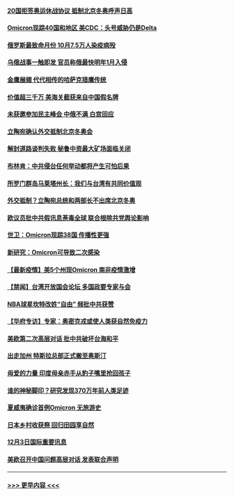 #### [20国拒签奥运休战协议 抵制北京冬奥呼声日高](../pages/prog202/a103285045.md?t=12041401) 
#### [Omicron现踪40国和地区 美CDC：头号威胁仍是Delta](../pages/prog202/a103284943.md?t=12041401) 
#### [俄罗斯最致命月份 10月7.5万人染疫病殁](../pages/prog202/a103284870.md?t=12041401) 
#### [乌俄战事一触即发 官员称俄最快明年1月入侵](../pages/prog202/a103284851.md?t=12041401) 
#### [金鹰展翅 代代相传的哈萨克猎鹰传统](../pages/prog202/a103284691.md?t=12041401) 
#### [价值超三千万 美海关截获来自中国假名牌](../pages/prog202/a103284560.md?t=12041401) 
#### [未获邀参加民主峰会 中俄不满 白宫回应](../pages/prog202/a103284676.md?t=12041401) 
#### [立陶宛确认外交抵制北京冬奥会](../pages/prog202/a103284574.md?t=12041401) 
#### [解封道路谈判失败 秘鲁中资最大矿场面临关闭](../pages/prog202/a103284408.md?t=12041401) 
#### [布林肯：中共侵台任何举动都将产生可怕后果](../pages/prog202/a103284659.md?t=12041401) 
#### [所罗门群岛马莱塔州长：我们与台湾有共同价值观](../pages/prog202/a103284369.md?t=12041401) 
#### [外交抵制？立陶宛总统和两部长不出席北京冬奥](../pages/prog202/a103284447.md?t=12041401) 
#### [欧议员批中共假讯息荼毒全球 联合根除共党舆论影响](../pages/prog202/a103284313.md?t=12041401) 
#### [世卫：Omicron现踪38国 传播性更强](../pages/prog202/a103284281.md?t=12041401) 
#### [新研究：Omicron可导致二次感染](../pages/prog202/a103284402.md?t=12041401) 
#### [【最新疫情】美5个州现Omicron 南非疫情激增](../pages/prog202/a103284384.md?t=12041401) 
#### [【禁闻】台湾开放国会论坛 多国政要专家与会](../pages/prog202/a103284329.md?t=12041401) 
#### [NBA球星坎特改姓“自由” 频批中共获赞](../pages/prog202/a103284376.md?t=12041401) 
#### [【华府专访】专家：奥密克戎或使人类获自然免疫力](../pages/prog202/a103284344.md?t=12041401) 
#### [美欧第二次高层对话 批中共破坏台海和平](../pages/prog202/a103284288.md?t=12041401) 
#### [出走加州 特斯拉总部正式搬至奥斯汀](../pages/prog202/a103284291.md?t=12041401) 
#### [母爱的力量 印度母亲赤手从豹子嘴里抢回孩子](../pages/prog202/a103284205.md?t=12041401) 
#### [谁的神秘脚印？研究发现370万年前人类足迹](../pages/prog202/a103284202.md?t=12041401) 
#### [夏威夷确诊首例Omicron 无旅游史](../pages/prog202/a103284192.md?t=12041401) 
#### [日本乡村收获祭 回归田园享自然](../pages/prog202/a103284145.md?t=12041401) 
#### [12月3日国际重要讯息](../pages/prog202/a103284143.md?t=12041401) 
#### [美欧召开中国问题高层对话 发表联合声明](../pages/prog202/a103284087.md?t=12041401) 

----
#### [ >>> 更早内容 <<< ](../indexes/prog202-earlier.md)

